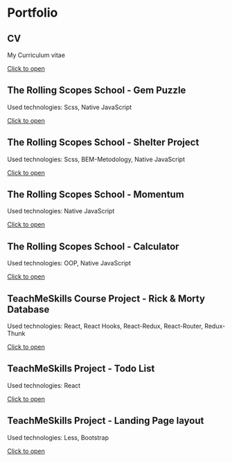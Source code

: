 # Portfolio

## CV

My Curriculum vitae

[Click to open](https://alexbibig.github.io/Portfolio/cv/)

## The Rolling Scopes School - Gem Puzzle

Used technologies: Scss, Native JavaScript

[Click to open](https://alexbibig.github.io/Portfolio/gem-puzzle/)

## The Rolling Scopes School - Shelter Project

Used technologies: Scss, BEM-Metodology, Native JavaScript

[Click to open](https://alexbibig.github.io/Portfolio/rsschool-shelter/pages/main/main.html)

## The Rolling Scopes School - Momentum

Used technologies: Native JavaScript

[Click to open](https://alexbibig.github.io/Portfolio/momentum/)

## The Rolling Scopes School - Calculator

Used technologies: OOP, Native JavaScript

[Click to open](https://alexbibig.github.io/Portfolio/calculator/)

## TeachMeSkills Course Project - Rick & Morty Database

Used technologies: React, React Hooks, React-Redux, React-Router, Redux-Thunk

[Click to open](https://alexbibig.github.io/TMS-React-Rick-Morty-DataBase/)

## TeachMeSkills Project - Todo List

Used technologies: React

[Click to open](https://alexbibig.github.io/TMS-React-toDoList/)

## TeachMeSkills Project - Landing Page layout

Used technologies: Less, Bootstrap

[Click to open](https://alexbibig.github.io/TMS-HTML-CSS/)
